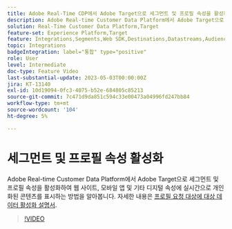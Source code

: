 ```yaml
---
title: Adobe Real-Time CDP에서 Adobe Target으로 세그먼트 및 프로필 속성을 활성화하려면 어떻게 합니까?
description: Adobe Real-time Customer Data Platform에서 Adobe Target으로 세그먼트 및 프로필 속성을 활성화하여 웹 사이트, 모바일 앱 및 기타 디지털 속성에 실시간으로 개인화된 콘텐츠를 표시하는 방법을 알아봅니다.
solution: Real-Time Customer Data Platform,Target
feature-set: Experience Platform,Target
feature: Integrations,Segments,Web SDK,Destinations,Datastreams,Audiences,Experience Targeting
topic: Integrations
badgeIntegration: label="통합" type="positive"
role: User
level: Intermediate
doc-type: Feature Video
last-substantial-update: 2023-05-03T00:00:00Z
jira: KT-13140
exl-id: 10d19094-0fc3-4075-b52e-684805c85213
source-git-commit: 7c471d9da851c594c33e00473a04996fd247bb84
workflow-type: tm+mt
source-wordcount: '104'
ht-degree: 5%

---
```


# 세그먼트 및 프로필 속성 활성화

Adobe Real-time Customer Data Platform에서 Adobe Target으로 세그먼트 및 프로필 속성을 활성화하여 웹 사이트, 모바일 앱 및 기타 디지털 속성에 실시간으로 개인화된 콘텐츠를 표시하는 방법을 알아봅니다. 자세한 내용은 [프로필 요청 대상에 대상 데이터 활성화 설명서](https://experienceleague.adobe.com/docs/experience-platform/destinations/ui/activate/activate-profile-request-destinations.html).


>[!VIDEO](https://video.tv.adobe.com/v/3419036/?learn=on)
